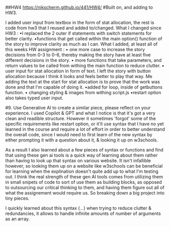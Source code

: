 ##HW4
https://nikscherm.github.io/441/HW4/
#Built on, and adding to HW3.

I added user input from textbox in the form of stat allocation, the rest is code from hw3 that I reused and added to/changed. 
What I changed since HW3 : 
•I replaced the 2 outer if statements with switch statements for better clarity.
•functions that get called within the main option() function of the story to improve clarity as much as I can.
What I added, at least all of this weeks HW assignment :
• one more case to increase the story decisions from 0-3 to 0-6, thereby making the story have at least five different decisions in the story.
• more functions that take parameters, and return values to be called from withing the main function to reduce clutter.
• user input for stat allocation in form of text. I left the story with button allocation because I think it looks and feels better to play that way. Me adding the text at the start for stat allocation is to prove that the work was done and that I'm capable of doing it.
•added for loop, inside of getbuttons function. 
• changing styling & images from withing script.js
•restart option also takes typed user input.



#9. Use Generative AI to create a similar piece, please reflect on your experience.
I used Copilot & GPT and what I notice is that it's got a very clean and readible structure. However it sometimes 'forgot' some of the specific requirements like restart option, or it'll use syntax that I have no yet learned in the course and require a lot of effort in order to better understand the overall code, since I would need to first learn of the new syntax by either prompting it with a question about it, & looking it up on w3schools.

As a result I also learned about a few pieces of syntax or functions and find that using these gen ai tools is a quick way of learning about them rather than having to look up that syntax on various website. It isn't infallible however, so looking them up on a website like w3schools can be beneficial for learning when the explination doesn't quite add up to what I'm testing out.
I think the real strength of these gen AI tools comes from utilizing them in small snipets of code to sort of use them as building blocks, as opposed to outsourcing our critical thinking to them, and having them figure out all of what the assignement would require us.
So breaking down a big project into tiny pieces.

I quickly learned about this syntax (...) when trying to reduce clutter & redundancies, it  allows to handle infinite amounts of number of arguments as an array.